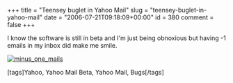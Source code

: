 +++
title = "Teensey buglet in Yahoo Mail"
slug = "teensey-buglet-in-yahoo-mail"
date = "2006-07-21T09:18:09+00:00"
id = 380
comment = false
+++

I know the software is still in beta and I'm just being obnoxious but having -1 emails in my inbox did make me smile. 

[![minus_one_mails](http://static.flickr.com/61/194613265_264eeba4fe_o.jpg)](http://www.flickr.com/photos/bandon1/194613265/ "Photo Sharing")

[tags]Yahoo, Yahoo Mail Beta, Yahoo Mail, Bugs[/tags]
